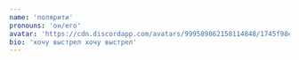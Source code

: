```yaml
---
name: 'полярити'
pronouns: 'он/его'
avatar: 'https://cdn.discordapp.com/avatars/999589862158114848/1745f98ed5a5b24fb3749128fb4af417.webp?size=1024'
bio: 'хочу выстрел хочу выстрел'
---
```

